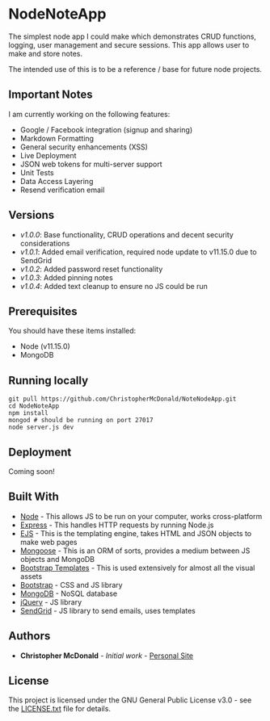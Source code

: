 # NodeNoteApp

The simplest node app I could make which demonstrates CRUD functions, logging, user management and secure sessions. This app allows user to make and store notes.

The intended use of this is to be a reference / base for future node projects.

## Important Notes

I am currently working on the following features:
- Google / Facebook integration (signup and sharing)
- Markdown Formatting
- General security enhancements (XSS)
- Live Deployment
- JSON web tokens for multi-server support
- Unit Tests
- Data Access Layering
- Resend verification email

## Versions

- *v1.0.0*: Base functionality, CRUD operations and decent security considerations
- *v1.0.1*: Added email verification, required node update to v11.15.0 due to SendGrid
- *v1.0.2*: Added password reset functionality
- *v1.0.3*: Added pinning notes
- *v1.0.4*: Added text cleanup to ensure no JS could be run

## Prerequisites

You should have these items installed:
- Node (v11.15.0)
- MongoDB

## Running locally

```
git pull https://github.com/ChristopherMcDonald/NoteNodeApp.git
cd NodeNoteApp
npm install
mongod # should be running on port 27017
node server.js dev
```

## Deployment

Coming soon!

## Built With

* [Node](https://nodejs.org/en/) - This allows JS to be run on your computer, works cross-platform
* [Express](https://expressjs.com) - This handles HTTP requests by running Node.js
* [EJS](https://ejs.co) - This is the templating engine, takes HTML and JSON objects to make web pages
* [Mongoose](https://mongoosejs.com) - This is an ORM of sorts, provides a medium between JS objects and MongoDB
* [Bootstrap Templates](https://startbootstrap.com/themes/) - This is used extensively for almost all the visual assets
* [Bootstrap](https://getbootstrap.com) - CSS and JS library
* [MongoDB](https://www.mongodb.com) - NoSQL database
* [jQuery](https://jquery.com) - JS library
* [SendGrid](https://sendgrid.com) - JS library to send emails, uses templates

## Authors

* **Christopher McDonald** - *Initial work* - [Personal Site](https://christophermcdonald.me)

## License

This project is licensed under the GNU General Public License v3.0 - see the [LICENSE.txt](LICENSE.txt) file for details.
